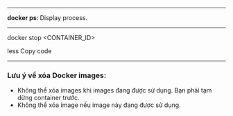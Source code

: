 -----

**docker ps**: Display process.

-----

docker stop <CONTAINER_ID>

less
Copy code

-----

### Lưu ý về xóa Docker images:
- Không thể xóa images khi images đang được sử dụng. Bạn phải tạm dừng container trước.
- Không thể xóa image nếu image này đang được sử dụng.
